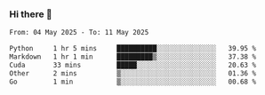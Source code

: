 ### Hi there 👋

<!--[![Top Langs](https://github-readme-stats.vercel.app/api/top-langs/?username=Shuze-Liu)](https://github.com/Shuze-Liu/github-readme-stats)-->
<!--START_SECTION:waka-->

```txt
From: 04 May 2025 - To: 11 May 2025

Python     1 hr 5 mins     ██████████░░░░░░░░░░░░░░░   39.95 %
Markdown   1 hr 1 min      █████████▒░░░░░░░░░░░░░░░   37.38 %
Cuda       33 mins         █████░░░░░░░░░░░░░░░░░░░░   20.63 %
Other      2 mins          ▒░░░░░░░░░░░░░░░░░░░░░░░░   01.36 %
Go         1 min           ▒░░░░░░░░░░░░░░░░░░░░░░░░   00.68 %
```

<!--END_SECTION:waka-->

<!--
**Shuze-Liu/Shuze-Liu** is a ✨ _special_ ✨ repository because its `README.md` (this file) appears on your GitHub profile.

Here are some ideas to get you started:

- 🔭 I’m currently working on ...
- 🌱 I’m currently learning ...
- 👯 I’m looking to collaborate on ...
- 🤔 I’m looking for help with ...
- 💬 Ask me about ...
- 📫 How to reach me: ...
- 😄 Pronouns: ...
- ⚡ Fun fact: ...
-->

